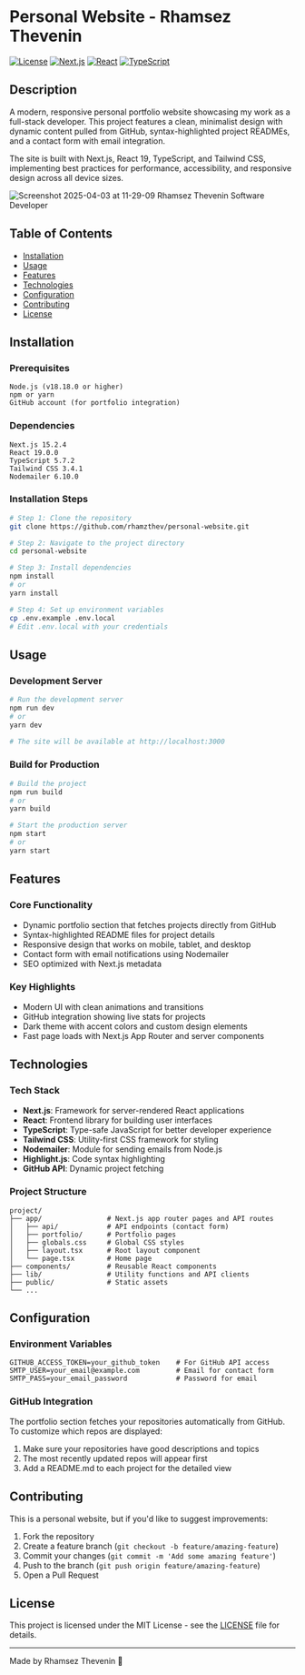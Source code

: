 # Personal Website - Rhamsez Thevenin

[![License](https://img.shields.io/badge/license-MIT-blue.svg)](LICENSE)
[![Next.js](https://img.shields.io/badge/Next.js-15.2.4-black)](https://nextjs.org/)
[![React](https://img.shields.io/badge/React-19.0.0-blue)](https://reactjs.org/)
[![TypeScript](https://img.shields.io/badge/TypeScript-5.7.2-blue)](https://www.typescriptlang.org/)

## Description

A modern, responsive personal portfolio website showcasing my work as a full-stack developer. This project features a clean, minimalist design with dynamic content pulled from GitHub, syntax-highlighted project READMEs, and a contact form with email integration.

The site is built with Next.js, React 19, TypeScript, and Tailwind CSS, implementing best practices for performance, accessibility, and responsive design across all device sizes.

![Screenshot 2025-04-03 at 11-29-09 Rhamsez Thevenin Software Developer](https://github.com/user-attachments/assets/2bb982ed-c455-4dd8-a5c7-fb1e22146a51)


## Table of Contents

- [Installation](#installation)
- [Usage](#usage)
- [Features](#features)
- [Technologies](#technologies)
- [Configuration](#configuration)
- [Contributing](#contributing)
- [License](#license)

## Installation

### Prerequisites

```
Node.js (v18.18.0 or higher)
npm or yarn
GitHub account (for portfolio integration)
```

### Dependencies

```
Next.js 15.2.4
React 19.0.0
TypeScript 5.7.2
Tailwind CSS 3.4.1
Nodemailer 6.10.0
```

### Installation Steps

```bash
# Step 1: Clone the repository
git clone https://github.com/rhamzthev/personal-website.git

# Step 2: Navigate to the project directory
cd personal-website

# Step 3: Install dependencies
npm install
# or
yarn install

# Step 4: Set up environment variables
cp .env.example .env.local
# Edit .env.local with your credentials
```

## Usage

### Development Server

```bash
# Run the development server
npm run dev
# or
yarn dev

# The site will be available at http://localhost:3000
```

### Build for Production

```bash
# Build the project
npm run build
# or
yarn build

# Start the production server
npm start
# or
yarn start
```

## Features

### Core Functionality
- Dynamic portfolio section that fetches projects directly from GitHub
- Syntax-highlighted README files for project details
- Responsive design that works on mobile, tablet, and desktop
- Contact form with email notifications using Nodemailer
- SEO optimized with Next.js metadata

### Key Highlights
- Modern UI with clean animations and transitions
- GitHub integration showing live stats for projects
- Dark theme with accent colors and custom design elements
- Fast page loads with Next.js App Router and server components

## Technologies

### Tech Stack
- **Next.js**: Framework for server-rendered React applications
- **React**: Frontend library for building user interfaces
- **TypeScript**: Type-safe JavaScript for better developer experience
- **Tailwind CSS**: Utility-first CSS framework for styling
- **Nodemailer**: Module for sending emails from Node.js
- **Highlight.js**: Code syntax highlighting
- **GitHub API**: Dynamic project fetching

### Project Structure
```
project/
├── app/                # Next.js app router pages and API routes
│   ├── api/            # API endpoints (contact form)
│   ├── portfolio/      # Portfolio pages
│   ├── globals.css     # Global CSS styles
│   ├── layout.tsx      # Root layout component
│   └── page.tsx        # Home page
├── components/         # Reusable React components
├── lib/                # Utility functions and API clients
├── public/             # Static assets
└── ...
```

## Configuration

### Environment Variables
```
GITHUB_ACCESS_TOKEN=your_github_token    # For GitHub API access
SMTP_USER=your_email@example.com         # Email for contact form
SMTP_PASS=your_email_password            # Password for email
```

### GitHub Integration

The portfolio section fetches your repositories automatically from GitHub. To customize which repos are displayed:

1. Make sure your repositories have good descriptions and topics
2. The most recently updated repos will appear first
3. Add a README.md to each project for the detailed view

## Contributing

This is a personal website, but if you'd like to suggest improvements:

1. Fork the repository
2. Create a feature branch (`git checkout -b feature/amazing-feature`)
3. Commit your changes (`git commit -m 'Add some amazing feature'`)
4. Push to the branch (`git push origin feature/amazing-feature`)
5. Open a Pull Request

## License

This project is licensed under the MIT License - see the [LICENSE](LICENSE) file for details.

---

Made by Rhamsez Thevenin 🌹
